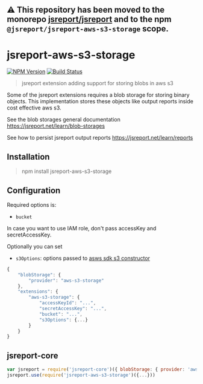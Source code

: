 **⚠️ This repository has been moved to the monorepo [jsreport/jsreport](https://github.com/jsreport/jsreport) and to the npm `@jsreport/jsreport-aws-s3-storage` scope.**
--

# jsreport-aws-s3-storage
[![NPM Version](http://img.shields.io/npm/v/jsreport-aws-s3-storage.svg?style=flat-square)](https://npmjs.com/package/jsreport-aws-s3-storage)
[![Build Status](https://travis-ci.org/jsreport/jsreport-aws-s3-storage.png?branch=master)](https://travis-ci.org/jsreport/jsreport-aws-s3-storage)

> jsreport extension adding support for storing blobs in aws s3

Some of the jsreport extensions requires a blob storage for storing binary objects. This implementation stores these objects like output reports inside cost effective aws s3.

See the blob storages general documentation
https://jsreport.net/learn/blob-storages

See how to persist jsreport output reports
https://jsreport.net/learn/reports


## Installation

> npm install jsreport-aws-s3-storage

## Configuration

Required options is:
- `bucket`

In case you want to use IAM role, don't pass accessKey and secretAccessKey.    

Optionally you can set
- `s3Options`: options passed to [asws sdk s3 constructor](https://docs.aws.amazon.com/AWSJavaScriptSDK/latest/AWS/S3.html#constructor-property)

```js
{
	"blobStorage": {  
		"provider": "aws-s3-storage"
	},
	"extensions": {
		"aws-s3-storage": {
			"accessKeyId": "...",
			"secretAccessKey": "...",
			"bucket": "...",
			"s3Options": {...}
		}
	}
}
```
## jsreport-core
```js
var jsreport = require('jsreport-core')({ blobStorage: { provider: 'aws-s3-storage' } })
jsreport.use(require('jsreport-aws-s3-storage')({...}))
```
